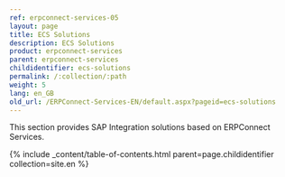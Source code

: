 ```yaml
---
ref: erpconnect-services-05
layout: page
title: ECS Solutions
description: ECS Solutions
product: erpconnect-services
parent: erpconnect-services
childidentifier: ecs-solutions
permalink: /:collection/:path
weight: 5
lang: en_GB
old_url: /ERPConnect-Services-EN/default.aspx?pageid=ecs-solutions
---
```


This section provides SAP Integration solutions based on ERPConnect Services. 

{% include _content/table-of-contents.html parent=page.childidentifier collection=site.en %}